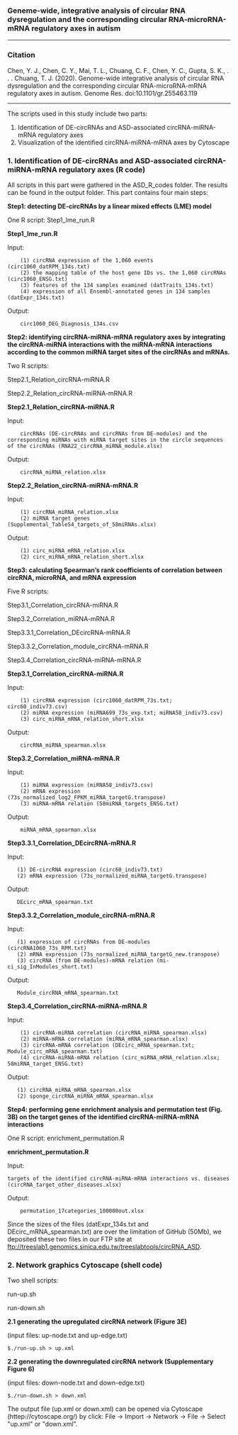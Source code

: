 ### Geneme-wide, integrative analysis of circular RNA dysregulation and the corresponding circular RNA-microRNA-mRNA regulatory axes in autism
---
### Citation

Chen, Y. J., Chen, C. Y., Mai, T. L., Chuang, C. F., Chen, Y. C., Gupta, S. K., . . . Chuang, T. J. (2020). Genome-wide integrative analysis of circular RNA dysregulation and the corresponding circular RNA-microRNA-mRNA regulatory axes in autism. Genome Res. doi:10.1101/gr.255463.119


---
The scripts used in this study include two parts: 
1. Identification of DE-circRNAs and ASD-associated circRNA-miRNA-mRNA regulatory axes
2. Visualization of the identified circRNA-miRNA-mRNA axes by Cytoscape

### 1. Identification of DE-circRNAs and ASD-associated circRNA-miRNA-mRNA regulatory axes (R code)

All scripts in this part were gathered in the ASD_R_codes folder. The results can be found in the output folder. This part contains four main steps:

**Step1: detecting DE-circRNAs by a linear mixed effects (LME) model**

One R script: Step1_lme_run.R

**Step1_lme_run.R**

  Input:

        (1) circRNA expression of the 1,060 events (circ1060_datRPM_134s.txt)
        (2) the mapping table of the host gene IDs vs. the 1,060 circRNAs (circ1060_ENSG.txt) 
        (3) features of the 134 samples examined (datTraits_134s.txt) 
        (4) expression of all Ensembl-annotated genes in 134 samples (datExpr_134s.txt)
        
  Output:

        circ1060_DEG_Diagnosis_134s.csv

**Step2: identifying circRNA-miRNA-mRNA regulatory axes by integrating the circRNA-miRNA interactions with the miRNA-mRNA interactions according to the common miRNA target sites of the circRNAs and mRNAs.**

Two R scripts: 

Step2.1_Relation_circRNA-miRNA.R 

Step2.2_Relation_circRNA-miRNA-mRNA.R

**Step2.1_Relation_circRNA-miRNA.R**

  Input:
   
        circRNAs (DE-circRNAs and circRNAs from DE-modules) and the corresponding miRNAs with miRNA target sites in the circle sequences of the circRNAs (RNA22_circRNA_miRNA_module.xlsx)
   
  Output:
   
        circRNA_miRNA_relation.xlsx

**Step2.2_Relation_circRNA-miRNA-mRNA.R**

   Input:
   
        (1) circRNA_miRNA_relation.xlsx
        (2) miRNA target genes (Supplemental_TableS4_targets_of_58miRNAs.xlsx)
        
   Output: 
    
        (1) circ_miRNA_mRNA_relation.xlsx
        (2) circ_miRNA_mRNA_relation_short.xlsx

**Step3: calculating Spearman’s rank coefficients of correlation between circRNA, microRNA, and mRNA expression**

Five R scripts: 

Step3.1_Correlation_circRNA-miRNA.R 

Step3.2_Correlation_miRNA-mRNA.R 

Step3.3.1_Correlation_DEcircRNA-mRNA.R

Step3.3.2_Correlation_module_circRNA-mRNA.R

Step3.4_Correlation_circRNA-miRNA-mRNA.R

**Step3.1_Correlation_circRNA-miRNA.R**

  Input:
  
        (1) circRNA expression (circ1060_datRPM_73s.txt; circ60_indiv73.csv)
        (2) miRNA expression (miRNA699_73s_exp.txt; miRNA58_indiv73.csv)
        (3) circ_miRNA_mRNA_relation_short.xlsx
        
  Output:
   
        circRNA_miRNA_spearman.xlsx

**Step3.2_Correlation_miRNA-mRNA.R**

   Input:
    
        (1) miRNA expression (miRNA58_indiv73.csv)
        (2) mRNA expression (73s_normalized_log2_FPKM_miRNA_targetG.transpose)
        (3) miRNA-mRNA relation (58miRNA_targets_ENSG.txt)
        
   Output:
   
        miRNA_mRNA_spearman.xlsx

**Step3.3.1_Correlation_DEcircRNA-mRNA.R**

   Input:
   
       (1) DE-circRNA expression (circ60_indiv73.txt)
       (2) mRNA expression (73s_normalized_miRNA_targetG.transpose)
       
   Output:
   
       DEcirc_mRNA_spearman.txt

**Step3.3.2_Correlation_module_circRNA-mRNA.R**

   Input:
   
       (1) expression of circRNAs from DE-modules (circRNA1060_73s_RPM.txt) 
       (2) mRNA expression (73s_normalized_miRNA_targetG_new.transpose) 
       (3) circRNA (from DE-modules)-mRNA relation (mi-ci_sig_InModules_short.txt)
       
   Output:
   
       Module_circRNA_mRNA_spearman.txt

**Step3.4_Correlation_circRNA-miRNA-mRNA.R**

   Input:
   
        (1) circRNA-miRNA correlation (circRNA_miRNA_spearman.xlsx)
        (2) miRNA-mRNA correlation (miRNA_mRNA_spearman.xlsx)
        (3) circRNA-mRNA correlation (DEcirc_mRNA_spearman.txt; Module_circ_mRNA_spearman.txt)
        (4) circRNA-miRNA-mRNA relation (circ_miRNA_mRNA_relation.xlsx; 58miRNA_target_ENSG.txt)
        
  Output:
  
       (1) circRNA_miRNA_mRNA_spearman.xlsx
       (2) sponge_circRNA_miRNA_mRNA_spearman.xlsx

**Step4: performing gene enrichment analysis and permutation test (Fig. 3B) on the target genes of the identified circRNA-miRNA-mRNA interactions**  

One R script: enrichment_permutation.R 

**enrichment_permutation.R**

  Input:
  
    targets of the identified circRNA-miRNA-mRNA interactions vs. diseases (circRNA_target_other_diseases.xlsx)
    
  Output:
  
        permutation_17categories_100000out.xlsx

Since the sizes of the files (datExpr_134s.txt and DEcirc_mRNA_spearman.txt) are over the limitation of GitHub (50Mb), we deposited these two files in our FTP site at ftp://treeslab1.genomics.sinica.edu.tw/treeslabtools/circRNA_ASD.

### 2. Network graphics Cytoscape (shell code)

Two shell scripts:

run-up.sh

run-down.sh

**2.1 generating the upregulated circRNA network (Figure 3E)**

 (input files: up-node.txt and up-edge.txt)
 
    $./run-up.sh > up.xml

**2.2 generating the downregulated circRNA network (Supplementary Figure 6)**

  (input files: down-node.txt and down-edge.txt)
  
    $./run-down.sh > down.xml

The output file (up.xml or down.xml) can be opened via Cytoscape (httep://cytoscape.org/) by click: File -> Import -> Network -> File -> Select "up.xml" or "down.xml".
